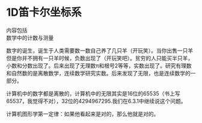 # 1D笛卡尔坐标系

内容包括  
数学中的计数与测量  

数字的诞生，诞生于人类需要数一数自己养了几只羊（开玩笑）。当你出售一只羊但是你并不拥有一只羊时候，负数出现了（开玩笑吧）。贫穷的人只能买半只羊，小数和分数出现了。后来出现了无理数π和根号2等等，实数出现了。研究有理数和自然数的是离散数学，连续数学研究实数。后来发现了无限，也是连续数学的一部分。  

计算机中的数字都是离散的，计算机中的无限其实是16位的65535（书上写65537，我觉得不对），32位的4294967295.我们在6.3.1中继续说这个问题。  

计算机图形学第一定律：如果他看起来是对的，那么他就是对的。  
